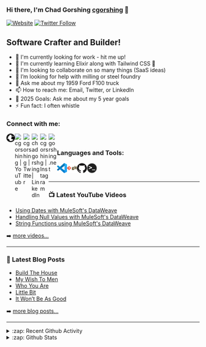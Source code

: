 ### Hi there, I'm Chad Gorshing [cgorshing][website] 👋

[![Website](https://img.shields.io/website?label=gorshing.net&style=for-the-badge&url=https%3A%2F%2Fcodestackr.com)](https://gorshing.net)
[![Twitter Follow](https://img.shields.io/twitter/follow/cgorshing?color=1DA1F2&logo=twitter&style=for-the-badge)](https://twitter.com/intent/follow?original_referer=https%3A%2F%2Fgithub.com%2Fcgorshing&screen_name=cgorshing)

## Software Crafter and Builder!

- 🔭 I'm currently looking for work - hit me up!
- 🌱 I'm currently learning Elixir along with Tailwind CSS 🤣
- 👯 I'm looking to collaborate on so many things (SaaS ideas)
- 🤔 I’m looking for help with milling or steel foundry
- 💬 Ask me about my 1959 Ford F100 truck
- 📫 How to reach me: Email, Twitter, or LinkedIn
- 🥅 2025 Goals: Ask me about my 5 year goals
- ⚡ Fun fact: I often whistle

### Connect with me:

[<img align="left" alt="gorshing.net" width="22px" src="https://raw.githubusercontent.com/iconic/open-iconic/master/svg/globe.svg" />][website]
[<img align="left" alt="cgorshing | YouTube" width="22px" src="https://cdn.jsdelivr.net/npm/simple-icons@v3/icons/youtube.svg" />][youtube]
[<img align="left" alt="cgorshing | Twitter" width="22px" src="https://cdn.jsdelivr.net/npm/simple-icons@v3/icons/twitter.svg" />][twitter]
[<img align="left" alt="chadgorshing | LinkedIn" width="22px" src="https://cdn.jsdelivr.net/npm/simple-icons@v3/icons/linkedin.svg" />][linkedin]
[<img align="left" alt="cgorshing | Instagram" width="22px" src="https://cdn.jsdelivr.net/npm/simple-icons@v3/icons/instagram.svg" />][instagram]
[<img align="left" alt="gorshing.net" width="22px" src="https://cdn.jsdelivr.net/npm/simple-icons@v3/icons/about-dot-me.svg" />][aboutdotme]

<br />

### Languages and Tools:

<img align="left" alt="Visual Studio Code" width="26px" src="https://raw.githubusercontent.com/github/explore/80688e429a7d4ef2fca1e82350fe8e3517d3494d/topics/visual-studio-code/visual-studio-code.png" />
<img align="left" alt="Git" width="26px" src="https://raw.githubusercontent.com/github/explore/80688e429a7d4ef2fca1e82350fe8e3517d3494d/topics/git/git.png" />
<img align="left" alt="GitHub" width="26px" src="https://raw.githubusercontent.com/github/explore/78df643247d429f6cc873026c0622819ad797942/topics/github/github.png" />
<img align="left" alt="Terminal" width="26px" src="https://raw.githubusercontent.com/github/explore/80688e429a7d4ef2fca1e82350fe8e3517d3494d/topics/terminal/terminal.png" />

<br />
<br />

---

### 📺 Latest YouTube Videos

<!-- YOUTUBE:START -->
- [Using Dates with MuleSoft&#39;s DataWeave](https://www.youtube.com/watch?v=tNCqzFEq9IY)
- [Handling Null Values with MuleSoft&#39;s DataWeave](https://www.youtube.com/watch?v=REEHw1uu0-M)
- [String Functions using MuleSoft&#39;s DataWeave](https://www.youtube.com/watch?v=xHrvCFJ5oew)
<!-- YOUTUBE:END -->

➡️ [more videos...](https://www.youtube.com/channel/UCRdDv2wUvAgqrZ4TB3MIXFQ)

---

### 📕 Latest Blog Posts

<!-- BLOG-POST-LIST:START -->
- [Build The House](https://gorshing.net/dailies/2020/10/build-the-house)
- [My Wish To Men](https://gorshing.net/dailies/2020/09/my-wish-to-men)
- [Who You Are](https://gorshing.net/dailies/2020/09/who-you-are)
- [Little Bit](https://gorshing.net/dailies/2020/09/litte-bit)
- [It Won’t Be As Good](https://gorshing.net/dailies/2020/09/it-wont-be-as-good)
<!-- BLOG-POST-LIST:END -->

➡️ [more blog posts...](https://gorshing.net)

---

<details>
  <summary>:zap: Recent Github Activity</summary>
  
<!--RECENT_ACTIVITY:last_update-->
Last Updated: Sunday, June 29th, 2025, 4:11:43 AM
<!--RECENT_ACTIVITY:last_update_end-->

<!--RECENT_ACTIVITY:start-->
1. 🔱 Forked [cgorshing/lenny_behaviors_and_rituals](https://github.com/cgorshing/lenny_behaviors_and_rituals) from [johnpcutler/lenny_behaviors_and_rituals](https://github.com/johnpcutler/lenny_behaviors_and_rituals)
2. 💪 Opened PR [#33](https://github.com/jlangr/name-normalizer/pull/33) in [jlangr/name-normalizer](https://github.com/jlangr/name-normalizer)
3. 💪 Opened PR [#32](https://github.com/jlangr/name-normalizer/pull/32) in [jlangr/name-normalizer](https://github.com/jlangr/name-normalizer)
4. 🔱 Forked [cgorshing/name-normalizer](https://github.com/cgorshing/name-normalizer) from [jlangr/name-normalizer](https://github.com/jlangr/name-normalizer)
5. 📔 Created new repository [Nuisto/.github](https://github.com/Nuisto/.github)
<!--RECENT_ACTIVITY:end-->


</details>

<details>
  <summary>:zap: Github Stats</summary>
  <img align="left" alt="cgorshing's Github Stats" src="https://github-readme-stats.vercel.app/api?username=cgorshing&show_icons=true" />
</details>

[website]: https://gorshing.net
[twitter]: https://twitter.com/cgorshing
[youtube]: https://www.youtube.com/channel/UCRdDv2wUvAgqrZ4TB3MIXFQ
[instagram]: https://instagram.com/cgorshing
[linkedin]: https://linkedin.com/in/chadgorshing
[aboutdotme]: https://about.me/cgorshing
